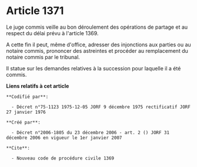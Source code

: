 # Article 1371

Le juge commis veille au bon déroulement des opérations de partage et au respect du délai prévu à l'article 1369.

A cette fin il peut, même d'office, adresser des injonctions aux parties ou au notaire commis, prononcer des astreintes et
procéder au remplacement du notaire commis par le tribunal.

Il statue sur les demandes relatives à la succession pour laquelle il a été commis.

**Liens relatifs à cet article**

	**Codifié par**:

	  - Décret n°75-1123 1975-12-05 JORF 9 décembre 1975 rectificatif JORF 27 janvier 1976

	**Créé par**:

	  - Décret n°2006-1805 du 23 décembre 2006 - art. 2 () JORF 31 décembre 2006 en vigueur le 1er janvier 2007

	**Cite**:

	  - Nouveau code de procédure civile 1369

